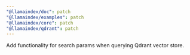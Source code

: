 ```yaml
---
"@llamaindex/doc": patch
"@llamaindex/examples": patch
"@llamaindex/core": patch
"@llamaindex/qdrant": patch
---
```


Add functionality for search params when querying Qdrant vector store.
